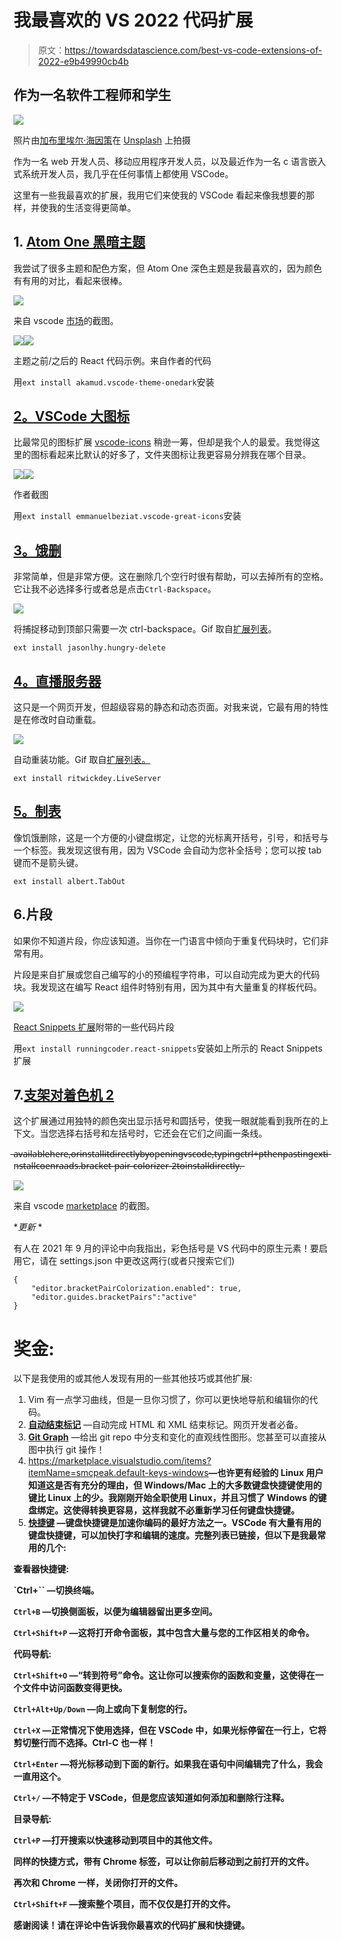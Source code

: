 # 我最喜欢的 VS 2022 代码扩展

> 原文：<https://towardsdatascience.com/best-vs-code-extensions-of-2022-e9b49990cb4b>

## 作为一名软件工程师和学生

![](img/031fc0f7a73ac24ba0abcbe44ff755df.png)

照片由[加布里埃尔·海因策](https://unsplash.com/@6heinz3r?utm_source=medium&utm_medium=referral)在 [Unsplash](https://unsplash.com?utm_source=medium&utm_medium=referral) 上拍摄

作为一名 web 开发人员、移动应用程序开发人员，以及最近作为一名 c 语言嵌入式系统开发人员，我几乎在任何事情上都使用 VSCode。

这里有一些我最喜欢的扩展，我用它们来使我的 VSCode 看起来像我想要的那样，并使我的生活变得更简单。

## 1. [Atom One 黑暗主题](https://marketplace.visualstudio.com/items?itemName=akamud.vscode-theme-onedark)

我尝试了很多主题和配色方案，但 Atom One 深色主题是我最喜欢的，因为颜色有有用的对比，看起来很棒。

![](img/dd6c0214b33b12fe71d869fe5cfb6cb6.png)

来自 vscode [市场](https://marketplace.visualstudio.com/)的截图。

![](img/23c4777ecd5e0a42ce6be8a0ec4c6a7f.png)![](img/2596e91e941bd3da34c1a688d2d20251.png)

主题之前/之后的 React 代码示例。来自作者的代码

用`ext install akamud.vscode-theme-onedark`安装

## [2。VSCode 大图标](https://marketplace.visualstudio.com/items?itemName=emmanuelbeziat.vscode-great-icons)

比最常见的图标扩展 [vscode-icons](https://marketplace.visualstudio.com/items?itemName=vscode-icons-team.vscode-icons) 稍逊一筹，但却是我个人的最爱。我觉得这里的图标看起来比默认的好多了，文件夹图标让我更容易分辨我在哪个目录。

![](img/d79ce16be4ac9879da4f8921062058bc.png)![](img/fdb7f638691139b55143a595d7fd3aaf.png)

作者截图

用`ext install emmanuelbeziat.vscode-great-icons`安装

## [3。饿删](https://marketplace.visualstudio.com/items?itemName=jasonlhy.hungry-delete)

非常简单，但是非常方便。这在删除几个空行时很有帮助，可以去掉所有的空格。它让我不必选择多行或者总是点击`Ctrl-Backspace`。

![](img/77af9f0b216aa2fbadefec2117d1c0bf.png)

将捕捉移动到顶部只需要一次 ctrl-backspace。Gif 取自[扩展列表](https://marketplace.visualstudio.com/items?itemName=jasonlhy.hungry-delete)。

`ext install jasonlhy.hungry-delete`

## [4。直播服务器](https://marketplace.visualstudio.com/items?itemName=ritwickdey.LiveServer)

这只是一个网页开发，但超级容易的静态和动态页面。对我来说，它最有用的特性是在修改时自动重载。

![](img/48bbabe0a977b3e0bd29a5dc0cc00eaa.png)

自动重装功能。Gif 取自[扩展列表。](https://marketplace.visualstudio.com/items?itemName=ritwickdey.LiveServer)

`ext install ritwickdey.LiveServer`

## [5。制表](https://marketplace.visualstudio.com/items?itemName=albert.TabOut)

像饥饿删除，这是一个方便的小键盘绑定，让您的光标离开括号，引号，和括号与一个标签。我发现这很有用，因为 VSCode 会自动为您补全括号；您可以按 tab 键而不是箭头键。

`ext install albert.TabOut`

## 6.片段

如果你不知道片段，你应该知道。当你在一门语言中倾向于重复代码块时，它们非常有用。

片段是来自扩展或您自己编写的小的预编程字符串，可以自动完成为更大的代码块。我发现这在编写 React 组件时特别有用，因为其中有大量重复的样板代码。

![](img/76f14c2b1920802c074d83b4c20cf864.png)

[React Snippets 扩展](https://marketplace.visualstudio.com/items?itemName=runningcoder.react-snippets)附带的一些代码片段

用`ext install runningcoder.react-snippets`安装如上所示的 React Snippets 扩展

## 7.[支架对着色机 2](https://marketplace.visualstudio.com/items?itemName=CoenraadS.bracket-pair-colorizer-2)

这个扩展通过用独特的颜色突出显示括号和圆括号，使我一眼就能看到我所在的上下文。当您选择右括号和左括号时，它还会在它们之间画一条线。

̶a̶v̶a̶i̶l̶a̶b̶l̶e̶̶h̶e̶r̶e̶,̶̶o̶r̶̶i̶n̶s̶t̶a̶l̶l̶̶i̶t̶̶d̶i̶r̶e̶c̶t̶l̶y̶̶b̶y̶̶o̶p̶e̶n̶i̶n̶g̶̶v̶s̶c̶o̶d̶e̶,̶̶t̶y̶p̶i̶n̶g̶̶c̶t̶r̶l̶+̶p̶̶t̶h̶e̶n̶̶p̶a̶s̶t̶i̶n̶g̶̶e̶x̶t̶̶i̶n̶s̶t̶a̶l̶l̶̶c̶o̶e̶n̶r̶a̶a̶d̶s̶.̶b̶r̶a̶c̶k̶e̶t̶-̶p̶a̶i̶r̶-̶c̶o̶l̶o̶r̶i̶z̶e̶r̶-̶2̶̶t̶o̶̶i̶n̶s̶t̶a̶l̶l̶̶d̶i̶r̶e̶c̶t̶l̶y̶.̶

![](img/3697b0e8c9d1c0904727ede8f491c404.png)

来自 vscode [marketplace](https://marketplace.visualstudio.com/) 的截图。

**更新* *

有人在 2021 年 9 月的评论中向我指出，彩色括号是 VS 代码中的原生元素！要启用它，请在 settings.json 中更改这两行(或者只搜索它们)

```
{
    "editor.bracketPairColorization.enabled": true,
    "editor.guides.bracketPairs":"active"
}
```

# 奖金:

以下是我使用的或其他人发现有用的一些其他技巧或其他扩展:

1.  Vim 有一点学习曲线，但是一旦你习惯了，你可以更快地导航和编辑你的代码。
2.  [**自动结束标记**](https://marketplace.visualstudio.com/items?itemName=formulahendry.auto-close-tag) —自动完成 HTML 和 XML 结束标记。网页开发者必备。
3.  [**Git Graph**](https://marketplace.visualstudio.com/items?itemName=mhutchie.git-graph) —给出 git repo 中分支和变化的直观线性图形。您甚至可以直接从图中执行 git 操作！
4.  <https://marketplace.visualstudio.com/items?itemName=smcpeak.default-keys-windows>**—也许更有经验的 Linux 用户知道这是否有充分的理由，但 Windows/Mac 上的大多数键盘快捷键使用的键比 Linux 上的少。我刚刚开始全职使用 Linux，并且习惯了 Windows 的键盘绑定。这使得转换更容易，这样我就不必重新学习任何键盘快捷键。**
5.  **[**快捷键**](https://code.visualstudio.com/shortcuts/keyboard-shortcuts-windows.pdf) —键盘快捷键是加速你编码的最好方法之一。VSCode 有大量有用的键盘快捷键，可以加快打字和编辑的速度。完整列表已链接，但以下是我最常用的几个:**

****查看器快捷键:****

**`Ctrl+`` —切换终端。**

**`Ctrl+B` —切换侧面板，以便为编辑器留出更多空间。**

**`Ctrl+Shift+P` —这将打开命令面板，其中包含大量与您的工作区相关的命令。**

****代码导航:****

**`Ctrl+Shift+O` —“转到符号”命令。这让你可以搜索你的函数和变量，这使得在一个文件中访问函数变得更快。**

**`Ctrl+Alt+Up/Down` —向上或向下复制您的行。**

**`Ctrl+X` —正常情况下使用选择，但在 VSCode 中，如果光标停留在一行上，它将剪切整行而不选择。Ctrl-C 也一样！**

**`Ctrl+Enter` —将光标移动到下面的新行。如果我在语句中间编辑完了什么，我会一直用这个。**

**`Ctrl+/` —不特定于 VSCode，但是您应该知道如何添加和删除行注释。**

****目录导航:****

**`Ctrl+P` —打开搜索以快速移动到项目中的其他文件。**

**同样的快捷方式，带有 Chrome 标签，可以让你前后移动到之前打开的文件。**

**再次和 Chrome 一样，关闭你打开的文件。**

**`Ctrl+Shift+F` —搜索整个项目，而不仅仅是打开的文件。**

**感谢阅读！请在评论中告诉我你最喜欢的代码扩展和快捷键。**